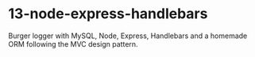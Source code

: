 # 13-node-express-handlebars
Burger logger with MySQL, Node, Express, Handlebars and a homemade ORM following the MVC design pattern.
